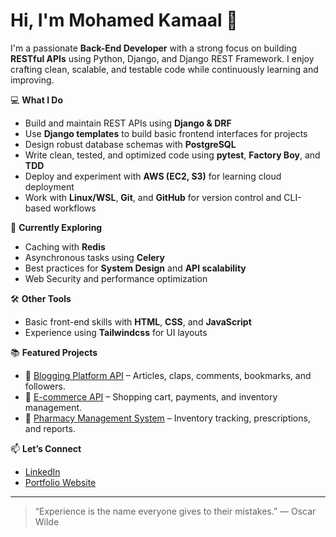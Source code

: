 # Hi, I'm Mohamed Kamaal 👋

I'm a passionate **Back-End Developer** with a strong focus on building **RESTful APIs** using Python, Django, and Django REST Framework. I enjoy crafting clean, scalable, and testable code while continuously learning and improving.

💻 **What I Do**
- Build and maintain REST APIs using **Django & DRF**
- Use **Django templates** to build basic frontend interfaces for projects
- Design robust database schemas with **PostgreSQL**
- Write clean, tested, and optimized code using **pytest**, **Factory Boy**, and **TDD**
- Deploy and experiment with **AWS (EC2, S3)** for learning cloud deployment
- Work with **Linux/WSL**, **Git**, and **GitHub** for version control and CLI-based workflows

🧠 **Currently Exploring**
- Caching with **Redis**
- Asynchronous tasks using **Celery**
- Best practices for **System Design** and **API scalability**
- Web Security and performance optimization

🛠️ **Other Tools**
- Basic front-end skills with **HTML**, **CSS**, and **JavaScript**
- Experience using **Tailwindcss** for UI layouts

📚 **Featured Projects**
- 📝 [Blogging Platform API](https://github.com/MohamedKamaal/BlogRestAPI) – Articles, claps, comments, bookmarks, and followers.
- 🛒 [E-commerce API](https://github.com/MohamedKamaal/e-commerce-api) – Shopping cart, payments, and inventory management.
- 💊 [Pharmacy Management System](https://github.com/MohamedKamaal/pharmacy-management-api) – Inventory tracking, prescriptions, and reports.

📫 **Let’s Connect**
- [LinkedIn](https://www.linkedin.com/in/mohamedkamal-back-en)
- [Portfolio Website](https://mohamedkamalportfolio.netlify.app/)

---

> “Experience is the name everyone gives to their mistakes.” — Oscar Wilde

